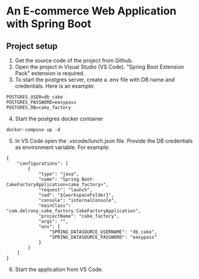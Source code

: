 # An E-commerce Web Application with Spring Boot

## Project setup


1. Get the source code of the project from Github.
2. Open the project in Visual Studio (VS Code). "Spring Boot Extension Pack" extension is required.
3. To start the postgres server, create a .env file with DB name and credentials. Here is an example:
```
POSTGRES_USER=db_cake
POSTGRES_PASSWORD=easypass
POSTGRES_DB=cake_factory
```

4. Start the postgres docker container
```
docker-compose up -d
```

5. In VS Code open the .vscode/lunch.json file. Provide the DB credentials as environment variable. For example:

```
{
    "configurations": [
        {
            "type": "java",
            "name": "Spring Boot-CakeFactoryApplication<cake_factory>",
            "request": "launch",
            "cwd": "${workspaceFolder}",
            "console": "internalConsole",
            "mainClass": "com.delrony.cake_factory.CakeFactoryApplication",
            "projectName": "cake_factory",
            "args": "",
            "env": {
                "SPRING_DATASOURCE_USERNAME": "db_cake",
                "SPRING_DATASOURCE_PASSWORD": "easypass"
            }
        }
    ]
}

```

6. Start the application from VS Code.